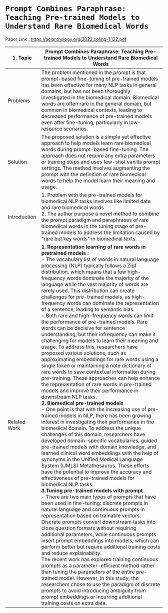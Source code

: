 # `Prompt Combines Paraphrase: Teaching Pre-trained Models to Understand Rare Biomedical Words`

Paper Link : https://aclanthology.org/2022.coling-1.122.pdf


| 1. Topic | Prompt Combines Paraphrase: Teaching Pre-trained Models to Understand Rare Biomedical Words |
|-----|--------------------------|
| Problems | The problem mentioned in the prompt is that prompt-based fine-tuning of pre-trained models has been effective for many NLP tasks in general domains, but has not been thoroughly investigated in the biomedical domain. Biomedical words are often rare in the general domain, but common in biomedical contexts, leading to decreased performance of pre-trained models even after fine-tuning, particularly in low-resource scenarios. |
| Solution | The proposed solution is a simple yet effective approach to help models learn rare biomedical words during prompt-based fine-tuning. The approach does not require any extra parameters or training steps and uses few-shot vanilla prompt settings. The method involves augmenting the prompt with the definition of rare biomedical words to help the model learn their meaning and usage. |
| Introduction | 1. Problem with the pre-trained models for biomedical NLP tasks involves like limited data and rare biomedical words <br /> 2. The author purpose a novel method to combine the prompt paradigm and paraphrases of rare biomedical words in the tuning stage of pre-trained models to address the limitation caused by "rare but key words" in biomedical texts. |
| Related Work | <strong>1. Representation learning of rare words in pretrained models :</strong> <br />- The vocabulary list of words in natural language processing (NLP) typically follows a Zipf distribution, which means that a few high-frequency words dominate the majority of the language while the vast majority of words are rarely used. This distribution can create challenges for pre-trained models, as high-frequency words can dominate the representation of a sentence, leading to semantic bias.<br />- Both rare and high-frequency words can limit the performance of pre-trained models. Rare words can be decisive for sentence understanding, but their infrequency can make it challenging for models to learn their meaning and usage. To address this, researchers have proposed various solutions, such as approximating embeddings for rare words using a single token or maintaining a note dictionary of rare words to save contextual information during pre-training. These approaches can help enhance the representation of rare words in pre-trained models and improve their performance in downstream NLP tasks.<br /><strong>2. Biomedical pre-trained models</strong> <br />- One point is that with the increasing use of pre-trained models in NLP, there has been growing interest in investigating their performance in the biomedical domain. To address the unique challenges of this domain, researchers have developed domain-specific vocabularies, guided pre-trained models with domain knowledge, and learned clinical word embeddings with the help of synonyms in the Unified Medical Language System (UMLS) Metathesaurus. These efforts have the potential to improve the accuracy and effectiveness of pre-trained models for biomedical NLP tasks.<br /><strong>3.Tuning pre-trained models with prompt</strong><br />- There are two main types of prompts that have been used in fine-tuning: discrete prompts in natural language and continuous prompts in representation based on trainable vectors. Discrete prompts convert downstream tasks into cloze question formats without requiring additional parameters, while continuous prompts insert prompt embeddings into models, which can perform better but require additional training costs and reduce explainability.<br /> The recent work has explored training continuous prompts as a parameter-efficient method rather than tuning the parameters of the entire pre-trained model. However, in this study, the researchers chose to use the paradigm of discrete prompts to avoid introducing ambiguity from prompt embeddings or incurring additional training costs on extra data. |